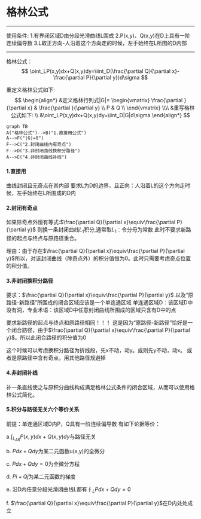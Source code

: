 # 格林公式

---
使用条件:
	1.有界闭区域D由分段光滑曲线L围成
	2.P(x,y)、Q(x,y)在D上具有一阶连续偏导数
	3.L取正方向-人沿着这个方向走的时候，左手始终在L所围的D内部

---

格林公式：
$$
\oint_LP(x,y)dx+Q(x,y)dy=\iint_D(\frac{\partial Q}{\partial x}-\frac{\partial P}{\partial y})d\sigma
$$


重定义格林公式如下:
$$
\begin{align*}
&定义格林行列式|G|=
\begin{vmatrix}
\frac{\partial }{\partial x} & \frac{\partial }{\partial y} \\
P & Q \\
\end{vmatrix}
\\\\
&重写格林公式如下:
\\
&\oint_LP(x,y)dx+Q(x,y)dy=\iint_D|G|d\sigma
\end{align*}
$$


```mermaid
graph TB
A("格林公式")-->B("1.直接用公式")
A-->F("|G|=0")
F-->C("2.封闭曲线内有奇点")
F-->D("3.非封闭曲线换积分路径")
A-->E("4.非封闭曲线补线")
```

#### 1.直接用

曲线封闭且无奇点在其内部
要求L为D的边界，且正向：人沿着L的这个方向走时候，左手始终在L所围成的D内

#### 2.封闭有奇点

如果除奇点外恒有等式:$\frac{\partial Q}{\partial x}\equiv\frac{\partial P}{\partial y}$
则换一条封闭曲线$L_1$积分,通常取$L_1$：令分母为常数
此时不要求新路径的起点与终点与原路径重合。

理由：由于存在$\frac{\partial Q}{\partial x}\equiv\frac{\partial P}{\partial y}$所以，对该封闭曲线（除奇点外）的积分值恒为0。此时只需要考虑奇点位置的积分值。

#### 3.非封闭换积分路径

要求：$\frac{\partial Q}{\partial x}\equiv\frac{\partial P}{\partial y}$
以及“原路径-新路径”所围成的闭合区域应该是一个单连通区域
单连通区域D：该区域D中没有洞，专业术语：该区域D中任意封闭曲线所围成的区域只含有D中的点

要求新路径的起点与终点和原路径相同！！！
这是因为“原路径-新路径”恰好是一个闭合路径，由于$\frac{\partial Q}{\partial x}\equiv\frac{\partial P}{\partial y}$。所以此闭合路径的积分值为0

这个时候可以考虑换积分路径为折线段，先x不动，动y。或则先y不动，动x。
或者是原路径中含有奇点，用其他路径规避掉

#### 4.非封闭补线

补一条直线使之与原积分曲线构成满足格林公式条件的闭合区域，从而可以使用格林公式简化。

#### 5.积分与路径无关六个等价关系

前提：单连通区域D内P，Q具有一阶连续偏导数
有如下论据等价：

a.$\int_{L_{AB}}P(x,y)dx+Q(x,y)dy$与路径无关

b. $Pdx+Qdy$为某二元函数u(x,y)的全微分

c. $Pdx+Qdy=0$为全微分方程

d. $Pi+Qj$为某二元函数的梯度

e. 沿D内任意分段光滑闭曲线L都有$\oint_{L}Pdx+Qdy=0$

f. $\frac{\partial Q}{\partial x}\equiv\frac{\partial P}{\partial y}$在D内处处成立

